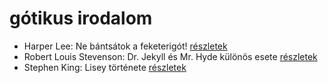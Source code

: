 # gótikus irodalom

- Harper Lee: Ne bántsátok a feketerigót! [részletek](_details/%7Bopf.creator%7D.md#id_987)
- Robert Louis Stevenson: Dr. Jekyll és Mr. Hyde különös esete [részletek](_details/%7Bopf.creator%7D.md#id_615)
- Stephen King: Lisey története [részletek](_details/%7Bopf.creator%7D.md#id_546)